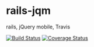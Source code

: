 rails-jqm
=========

rails, jQuery mobile, Travis

[![Build Status](https://travis-ci.org/jmigh/rails-jqm.png?branch=master)](https://travis-ci.org/jmigh/rails-jqm)
[![Coverage Status](https://coveralls.io/repos/jmigh/rails-jqm/badge.png)](https://coveralls.io/r/jmigh/rails-jqm)
